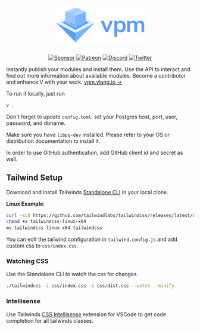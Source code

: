 <h1 align="center">
    <a href="https://vpm.vlang.io">
        <img width='240' alt='V Package Manager' src='.github/assets/vpm.svg'>
    </a>
</h1>

<div align="center">

<!-- [Getting started][GettingStarted] -->
<!-- &ensp;|&ensp; -->
<!-- [Documentation][Docs] -->
<!-- &ensp;|&ensp; -->
<!-- [Contribute][Contribute] -->

[![Sponsor][SponsorBadge]][SponsorUrl]
[![Patreon][PatreonBadge]][PatreonUrl]
[![Discord][DiscordBadge]][DiscordUrl]
[![Twitter][TwitterBadge]][TwitterUrl]
</div>

Instantly publish your modules and install them. Use the API to interact and find out more information about available modules. Become a contributor and enhance V with your work. [vpm.vlang.io →][vpm]

To run it locally, just run

```bash
v .
```

Don't forget to update `config.toml`: set your Postgres host, port, user, password, and dbname.

Make sure you have `libpq-dev` installed. Please refer to your OS or distribution documentation to install it.

In order to use GitHub authentication, add GitHub client id and secret as well.

## Tailwind Setup
Download and install Tailwinds [Standalone CLI][tailwindCli] in your local clone.

**Linux Example**:
```bash
curl -sLO https://github.com/tailwindlabs/tailwindcss/releases/latest/download/tailwindcss-linux-x64
chmod +x tailwindcss-linux-x64
mv tailwindcss-linux-x64 tailwindcss
```
You can edit the tailwind configuration in `tailwind.config.js` and add custom css to `css/index.css`.

### Watching CSS
Use the Standalone CLI to watch the css for changes
```bash
./tailwindcss -i css/index.css -o css/dist.css --watch --minify
```

### Intellisense
Use Tailwinds [CSS Intellisense][tailwindExtension] extension for VSCode to get code completion for 
all tailwinds classes.

<!-- Reference links -->
[vpm]: https://vpm.vlang.io
<!-- [GettingStarted]: https://vpm.vlang.io/docs/getting-started -->
<!-- [Docs]: https://vpm.vlang.io/docs -->
<!-- [Contribute]: .github/CONTRIBUTING.md -->
[tailwindCli]: https://tailwindcss.com/blog/standalone-cli
[tailwindExtension]: https://marketplace.visualstudio.com/items?itemName=bradlc.vscode-tailwindcss

<!-- Badges -->
[DiscordBadge]: https://img.shields.io/discord/592103645835821068?label=Discord&logo=discord&logoColor=white
[PatreonBadge]: https://img.shields.io/endpoint.svg?url=https%3A%2F%2Fshieldsio-patreon.vercel.app%2Fapi%3Fusername%3Dvlang%26type%3Dpatrons&style=flat
[SponsorBadge]: https://camo.githubusercontent.com/da8bc40db5ed31e4b12660245535b5db67aa03ce/68747470733a2f2f696d672e736869656c64732e696f2f7374617469632f76313f6c6162656c3d53706f6e736f72266d6573736167653d254532253944254134266c6f676f3d476974487562
[TwitterBadge]: https://img.shields.io/badge/follow-%40v_language-1DA1F2?logo=twitter&style=flat&logoColor=white&color=1da1f2

<!-- Socials -->
[DiscordUrl]: https://discord.gg/vlang
[PatreonUrl]: https://patreon.com/vlang
[SponsorUrl]: https://github.com/sponsors/medvednikov
[TwitterUrl]: https://twitter.com/v_language
